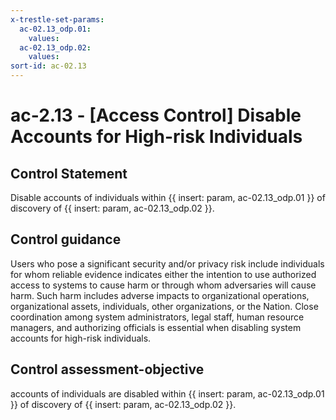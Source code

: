 ```yaml
---
x-trestle-set-params:
  ac-02.13_odp.01:
    values:
  ac-02.13_odp.02:
    values:
sort-id: ac-02.13
---
```


# ac-2.13 - \[Access Control\] Disable Accounts for High-risk Individuals

## Control Statement

Disable accounts of individuals within {{ insert: param, ac-02.13_odp.01 }} of discovery of {{ insert: param, ac-02.13_odp.02 }}.

## Control guidance

Users who pose a significant security and/or privacy risk include individuals for whom reliable evidence indicates either the intention to use authorized access to systems to cause harm or through whom adversaries will cause harm. Such harm includes adverse impacts to organizational operations, organizational assets, individuals, other organizations, or the Nation. Close coordination among system administrators, legal staff, human resource managers, and authorizing officials is essential when disabling system accounts for high-risk individuals.

## Control assessment-objective

accounts of individuals are disabled within {{ insert: param, ac-02.13_odp.01 }} of discovery of {{ insert: param, ac-02.13_odp.02 }}.
